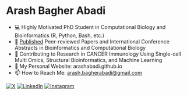 
<!--
**arashabadi/arashabadi** is a ✨ _special_ ✨ repository because its `README.md` (this file) appears on your GitHub profile.

Here are some ideas to get you started:

- 🔭 I’m currently working on ...
- 🌱 I’m currently learning ...
- 👯 I’m looking to collaborate on ...
- 🤔 I’m looking for help with ...
- 💬 Ask me about ...
- 📫 How to reach me: ...
- 😄 Pronouns: ...
- ⚡ Fun fact: ...
-->
# Arash Bagher Abadi

- 💻 Highly Motivated PhD Student in Computational Biology and Bioinformatics (R, Python, Bash, etc.)
- 📄 [Published](https://scholar.google.com/citations?user=Jk-OzNQAAAAJ&hl=en) Peer-reviewed Papers and International Conference Abstracts in Bioinformatics and Computational Biology
- 🧬 Contributing to Research in CANCER Immunology Using Single-cell Multi Omics, Structural Bioinformatics, and Machine Learning
- 🌱 My Personal Website: arashabadi.github.io
- 📫 How to Reach Me: arash.bagherabadi@gmail.com

[![X](https://img.shields.io/badge/X-000?style=for-the-badge&logo=x)](https://x.com/arash_b_abadi)
[![LinkedIn](https://img.shields.io/badge/LinkedIn-0077B5?style=for-the-badge&logo=linkedin&logoColor=white)](https://www.linkedin.com/in/arashbagherabadi/)
[![Instagram](https://img.shields.io/badge/-Instagram-%23E4405F?style=for-the-badge&logo=instagram&logoColor=white)](https://instagram.com/arash.b.abadi)
